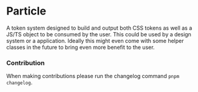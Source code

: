 # Particle

A token system designed to build and output both CSS tokens as well as a JS/TS object to be consumed by the user. This could be used by a design system or a application. Ideally this might even come with some helper classes in the future to bring even more benefit to the user.

### Contribution 
When making contributions please run the changelog command `pnpm changelog`.
